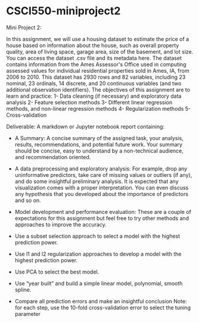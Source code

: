 # CSCI550-miniproject2

Mini Project 2: 

In this assignment, we will use a housing dataset to estimate the price of a house based on information about the house, such as overall property quality, area of living space, garage area, size of the basement, and lot size.
You can access the dataset .csv file and its metadata here.
The dataset contains information from the Ames Assessor's Office used in computing assessed values for individual residential properties sold in Ames, IA, from 2006 to 2010.
This dataset has 2930 rows and 82 variables, including 23 nominal, 23 ordinals, 14 discrete, and 20 continuous variables (and two additional observation identifiers).
The objectives of this assignment are to learn and practice:
1-	Data cleaning (if necessary) and exploratory data analysis
2-	Feature selection methods
3-	Different linear regression methods, and non-linear regression methods
4-	Regularization methods
5-	Cross-validation 

Deliverable:
A markdown or Jupyter notebook report containing:

-   A Summary: 
A concise summary of the assigned task, your analysis, results, recommendations, and potential future work. Your summary should be concise, easy to understand by a non-technical audience, and recommendation oriented. 

-  A data preprocessing and exploratory analysis:
 For example, drop any uninformative predictors, take care of missing values or outliers (if any), and do some insightful preliminary analysis. It is expected that any visualization comes with a proper interpretation. You can even discuss any hypothesis that you developed about the importance of predictors and so on.

- Model development and performance evaluation:
These are a couple of expectations for this assignment but feel free to try other methods and approaches to improve the accuracy.
-	Use a subset selection approach to select a model with the highest prediction power.
-	Use l1 and l2 regularization approaches to develop a model with the highest prediction power.
-	Use PCA to select the best model.
-	Use “year built” and build a simple linear model, polynomial, smooth spline.
-	Compare all prediction errors and make an insightful conclusion
Note: for each step, use the 10-fold cross-validation error to select the tuning parameter 
